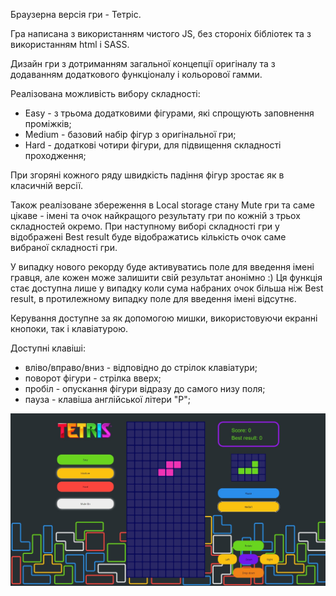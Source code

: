 Браузерна версія гри - Тетріс.

Гра написана з використанням чистого JS, без стороніх бібліотек та з використанням html і SASS.

Дизайн гри з дотриманням загальної концепції оригіналу та з додаванням додаткового функціоналу і кольорової гамми.

Реалізована можливість вибору складності:

- Easy - з трьома додатковими фігурами, які спрощують заповнення проміжків;
- Medium - базовий набір фігур з оригінальної гри;
- Hard - додаткові чотири фігури, для підвищення складності проходження;

При згоряні кожного ряду швидкість падіння фігур зростає як в класичній версії.

Також реалізоване збереження в Local storage стану Mute гри та саме цікаве - імені та очок найкращого результату гри по кожній з трьох складностей окремо.
При наступному виборі складності гри у відображені Best result буде відображатись кількість очок саме вибраної складності гри.

У випадку нового рекорду буде активуватись поле для введення імені гравця, але кожен може залишити свій результат анонімно :)
Ця функція стає доступна лише у випадку коли сума набраних очок більша ніж Best result, в протилежному випадку поле для введення імені відсутнє.

Керування доступне за як допомогою мишки, використовуючи екранні кнопоки, так і клавіатурою.

Доступні клавіші:

- вліво/вправо/вниз - відповідно до стрілок клавіатури;
- поворот фігури - стрілка вверх;
- пробіл - опускання фігури відразу до самого низу поля;
- пауза - клавіша англійської літери "P";

<img src="./img/presentation.jpg"/>
